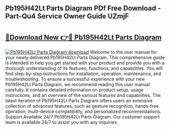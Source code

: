 ## Pb195H42Lt Parts Diagram PDf Free Download - Part-Qu4 Service Owner Guide UZmjF

# <h2><a href="http://dfushn.blite.top/?on=Pb195H42Lt+Parts+Diagram">🔗Download New 👉🔴 Pb195H42Lt Parts Diagram</a></h2>

[![Pb195H42Lt Parts Diagram download](https://i.imgur.com/lujVjoI.png)](http://dfushn.blite.top/?on=Pb195H42Lt+Parts+Diagram)
Welcome to the user manual for your newly delivered Pb195H42Lt Parts Diagram. This comprehensive guide is intended to help you get started with your product and provide you with a thorough understanding of its features, functions, and capabilities. You will find step-by-step instructions for installation, operation, maintenance, and troubleshooting. To ensure a successful experience with your new Pb195H42Lt Parts Diagram, we recommend reading this user manual carefully. It contains detailed information on product setup, usage instructions, and an overview of the various features and capabilities. The latest iteration of Pb195H42Lt Parts Diagram offers users an extensive collection of advanced features, such as gesture recognition, hands-free operation, multi-device compatibility, and personalized recommendations. Support Available 24/7 Pb195H42Lt Parts Diagram. Our customer support team is available 24/7 to assist you with any inquiries.
